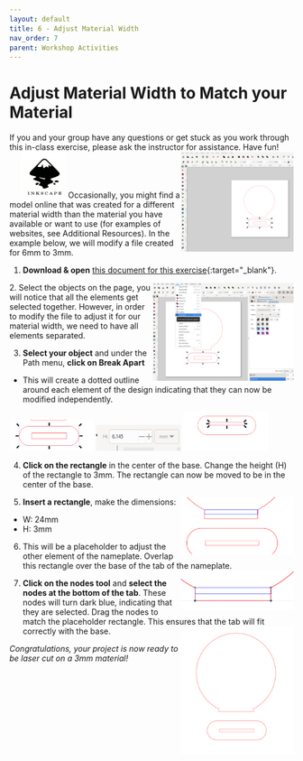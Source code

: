 ```yaml
---
layout: default
title: 6 - Adjust Material Width
nav_order: 7
parent: Workshop Activities
---
```


# Adjust Material Width to Match your Material

<img src="images/act2/01.start.jpg" style="margin-left:20px; float:right;width:200px;" alt="">
If you and your group have any questions or get stuck as you work through this in-class exercise, please ask the instructor for assistance.  Have fun!

<img src="images/inkscape-logo.jpg" style="margin-left:20px; width:80px;" alt="inkscape logo">

<img src="images/act2/01.start.png" style="width:200px;float:right;" alt="">
Occasionally, you might find a model online that was created for a different material width than the material you have available or want to use (for examples of websites, see Additional Resources). In the example below, we will modify a file created for 6mm to 3mm.  

1. **Download & open** [this document for this exercise](docs/Name_plate_6mm.svg){:target="_blank"}.  

<img src="images/act2/02.breakappart.png" style="width:250px;float:right;" alt="">
2. Select the objects on the page, you will notice that all the elements get selected together. However, in order to modify the file to adjust it for our material width, we need to have all elements separated. 
   
3. **Select your object** and under the Path menu, **click on Break Apart**
- This will create a dotted outline around each element of the design indicating that they can now be modified independently.
<img src="images/act2/03.appart.png" style="width:150px;float;" alt="">
<img src="images/act2/03b.6mm.png" style="width:150px;float;" alt="">
<img src="images/act2/04.moving_slot.png" style="width:150px;float;" alt="">
   
4. **Click on the rectangle** in the center of the base. Change the height (H) of the rectangle to 3mm. The rectangle can now be moved to be in the center of the base. 
   
5. **Insert a rectangle**, make the dimensions: <img src="images/act2/05.copy_and_change.png" style="width:200px;float:right;" alt="">
- W: 24mm
- H: 3mm
  
6. This will be a placeholder to adjust the other element of the nameplate.  Overlap this rectangle over the base of the tab of the nameplate. <img src="images/act2/06.nodes.png" style="width:200px;float:right;" alt="">
   
7. **Click on the nodes tool** and **select the nodes at the bottom of the tab**. These nodes will turn dark blue, indicating that they are selected. Drag the nodes to match the placeholder rectangle. This ensures that the tab will fit correctly with the base. <img src="images/act2/07.final3mm.png" style="width:200px;float:right;" alt="">

_Congratulations, your project is now ready to be laser cut on a 3mm material!_

